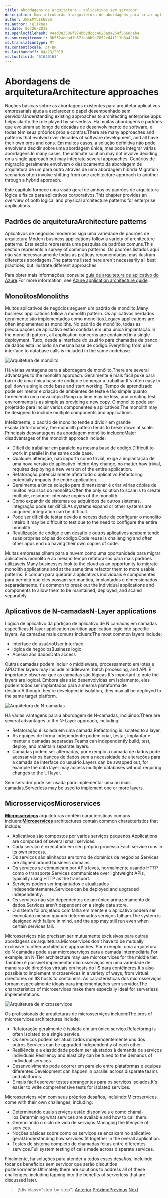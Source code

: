 ```yaml
---
title: Abordagens de arquitetura - aplicativos sem servidor
description: Uma introdução à arquitetura de abordagens para criar aplicativos corporativos baseados em nuvem, de arquiteturas de N camadas sem servidor.
author: JEREMYLIKNESS
ms.author: jeliknes
ms.date: 06/26/2018
ms.openlocfilehash: 04ad383586f974bb2dccc4623a9a254f5668dab4
ms.sourcegitcommit: 9b552addadfb57fab0b9e7852ed4f1f1b8a42f8e
ms.translationtype: MT
ms.contentlocale: pt-BR
ms.lasthandoff: 04/23/2019
ms.locfileid: "61640163"
---
```

# <a name="architecture-approaches"></a><span data-ttu-id="c52d9-103">Abordagens de arquitetura</span><span class="sxs-lookup"><span data-stu-id="c52d9-103">Architecture approaches</span></span>

<span data-ttu-id="c52d9-104">Noções básicas sobre as abordagens existentes para arquitetar aplicativos empresariais ajuda a esclarecer o papel desempenhado sem servidor.</span><span class="sxs-lookup"><span data-stu-id="c52d9-104">Understanding existing approaches to architecting enterprise apps helps clarify the role played by serverless.</span></span> <span data-ttu-id="c52d9-105">Há muitas abordagens e padrões que evoluíram ao longo de décadas de desenvolvimento de software, e todas têm seus próprios prós e contras.</span><span class="sxs-lookup"><span data-stu-id="c52d9-105">There are many approaches and patterns that evolved over decades of software development, and all have their own pros and cons.</span></span> <span data-ttu-id="c52d9-106">Em muitos casos, a solução definitiva não pode envolver a decidir sobre uma abordagem única, mas pode integrar várias abordagens.</span><span class="sxs-lookup"><span data-stu-id="c52d9-106">In many cases, the ultimate solution may not involve deciding on a single approach but may integrate several approaches.</span></span> <span data-ttu-id="c52d9-107">Cenários de migração geralmente envolvem o deslocamento da abordagem de arquitetura de um para outro através de uma abordagem híbrida.</span><span class="sxs-lookup"><span data-stu-id="c52d9-107">Migration scenarios often involve shifting from one architecture approach to another through a hybrid approach.</span></span>

<span data-ttu-id="c52d9-108">Este capítulo fornece uma visão geral de ambos os padrões de arquitetura lógica e física para aplicativos corporativos.</span><span class="sxs-lookup"><span data-stu-id="c52d9-108">This chapter provides an overview of both logical and physical architecture patterns for enterprise applications.</span></span>

## <a name="architecture-patterns"></a><span data-ttu-id="c52d9-109">Padrões de arquitetura</span><span class="sxs-lookup"><span data-stu-id="c52d9-109">Architecture patterns</span></span>

<span data-ttu-id="c52d9-110">Aplicativos de negócios modernos siga uma variedade de padrões de arquitetura.</span><span class="sxs-lookup"><span data-stu-id="c52d9-110">Modern business applications follow a variety of architecture patterns.</span></span> <span data-ttu-id="c52d9-111">Esta seção representa uma pesquisa de padrões comuns.</span><span class="sxs-lookup"><span data-stu-id="c52d9-111">This section represents a survey of common patterns.</span></span> <span data-ttu-id="c52d9-112">Os padrões listados aqui não são necessariamente todas as práticas recomendadas, mas ilustram diferentes abordagens.</span><span class="sxs-lookup"><span data-stu-id="c52d9-112">The patterns listed here aren't necessarily all best practices, but illustrate different approaches.</span></span>

<span data-ttu-id="c52d9-113">Para obter mais informações, consulte [guia de arquitetura de aplicativo do Azure](https://docs.microsoft.com/azure/architecture/guide/).</span><span class="sxs-lookup"><span data-stu-id="c52d9-113">For more information, see [Azure application architecture guide](https://docs.microsoft.com/azure/architecture/guide/).</span></span>

## <a name="monoliths"></a><span data-ttu-id="c52d9-114">Monolitos</span><span class="sxs-lookup"><span data-stu-id="c52d9-114">Monoliths</span></span>

<span data-ttu-id="c52d9-115">Muitos aplicativos de negócios seguem um padrão de monólito.</span><span class="sxs-lookup"><span data-stu-id="c52d9-115">Many business applications follow a monolith pattern.</span></span> <span data-ttu-id="c52d9-116">Os aplicativos herdados geralmente são implementados como monolitos.</span><span class="sxs-lookup"><span data-stu-id="c52d9-116">Legacy applications are often implemented as monoliths.</span></span> <span data-ttu-id="c52d9-117">No padrão de monólito, todas as preocupações de aplicativo estão contidas em uma única implantação.</span><span class="sxs-lookup"><span data-stu-id="c52d9-117">In the monolith pattern, all application concerns are contained in a single deployment.</span></span> <span data-ttu-id="c52d9-118">Tudo, desde a interface do usuário para chamadas de banco de dados está incluído na mesma base de código.</span><span class="sxs-lookup"><span data-stu-id="c52d9-118">Everything from user interface to database calls is included in the same codebase.</span></span>

![Arquitetura de monólito](./media/monolith-architecture.png)

<span data-ttu-id="c52d9-120">Há várias vantagens para a abordagem de monólito.</span><span class="sxs-lookup"><span data-stu-id="c52d9-120">There are several advantages to the monolith approach.</span></span> <span data-ttu-id="c52d9-121">Geralmente é mais fácil puxe para baixo de uma única base de código e começar a trabalhar.</span><span class="sxs-lookup"><span data-stu-id="c52d9-121">It's often easy to pull down a single code base and start working.</span></span> <span data-ttu-id="c52d9-122">Tempo de aprendizado pode ser menor e criação de ambientes de teste é tão simple quanto fornecendo uma nova cópia.</span><span class="sxs-lookup"><span data-stu-id="c52d9-122">Ramp up time may be less, and creating test environments is as simple as providing a new copy.</span></span> <span data-ttu-id="c52d9-123">O monolito pode ser projetado para incluir vários componentes e aplicativos.</span><span class="sxs-lookup"><span data-stu-id="c52d9-123">The monolith may be designed to include multiple components and applications.</span></span>

<span data-ttu-id="c52d9-124">Infelizmente, o padrão de monolito tende a dividir em grande escala.</span><span class="sxs-lookup"><span data-stu-id="c52d9-124">Unfortunately, the monolith pattern tends to break down at scale.</span></span> <span data-ttu-id="c52d9-125">Principais desvantagens da abordagem monólito incluem:</span><span class="sxs-lookup"><span data-stu-id="c52d9-125">Major disadvantages of the monolith approach include:</span></span>

* <span data-ttu-id="c52d9-126">Difícil de trabalhar em paralelo na mesma base de código.</span><span class="sxs-lookup"><span data-stu-id="c52d9-126">Difficult to work in parallel in the same code base.</span></span>
* <span data-ttu-id="c52d9-127">Qualquer alteração, não importa como trivial, exige a implantação de uma nova versão do aplicativo inteiro.</span><span class="sxs-lookup"><span data-stu-id="c52d9-127">Any change, no matter how trivial, requires deploying a new version of the entire application.</span></span>
* <span data-ttu-id="c52d9-128">Refatoração potencialmente afeta todo o aplicativo.</span><span class="sxs-lookup"><span data-stu-id="c52d9-128">Refactoring potentially impacts the entire application.</span></span>
* <span data-ttu-id="c52d9-129">Geralmente a única solução para dimensionar é criar várias cópias de muitos recursos do monólito.</span><span class="sxs-lookup"><span data-stu-id="c52d9-129">Often the only solution to scale is to create multiple, resource-intensive copies of the monolith.</span></span>
* <span data-ttu-id="c52d9-130">Como expandir de sistemas ou adquiridos de outros sistemas, integração pode ser difícil.</span><span class="sxs-lookup"><span data-stu-id="c52d9-130">As systems expand or other systems are acquired, integration can be difficult.</span></span>
* <span data-ttu-id="c52d9-131">Pode ser difícil de testar devido à necessidade de configurar o monolito inteiro.</span><span class="sxs-lookup"><span data-stu-id="c52d9-131">It may be difficult to test due to the need to configure the entire monolith.</span></span>
* <span data-ttu-id="c52d9-132">Reutilização de código é um desafio e outros aplicativos acabam tendo suas próprias cópias do código.</span><span class="sxs-lookup"><span data-stu-id="c52d9-132">Code reuse is challenging and often other apps end up having their own copies of code.</span></span>

<span data-ttu-id="c52d9-133">Muitas empresas olham para a nuvem como uma oportunidade para migrar aplicativos monólito e ao mesmo tempo refatorá-los para mais padrões utilizáveis.</span><span class="sxs-lookup"><span data-stu-id="c52d9-133">Many businesses look to the cloud as an opportunity to migrate monolith applications and at the same time refactor them to more usable patterns.</span></span> <span data-ttu-id="c52d9-134">É comum para quebrar a aplicativos individuais e componentes para permitir que eles possam ser mantida, implantados e dimensionados separadamente.</span><span class="sxs-lookup"><span data-stu-id="c52d9-134">It's common to break out the individual applications and components to allow them to be maintained, deployed, and scaled separately.</span></span>

## <a name="n-layer-applications"></a><span data-ttu-id="c52d9-135">Aplicativos de N-camadas</span><span class="sxs-lookup"><span data-stu-id="c52d9-135">N-Layer applications</span></span>

<span data-ttu-id="c52d9-136">Lógica de aplicativo da partição de aplicativo de N camadas em camadas específicas.</span><span class="sxs-lookup"><span data-stu-id="c52d9-136">N-layer application partition application logic into specific layers.</span></span> <span data-ttu-id="c52d9-137">As camadas mais comuns incluem:</span><span class="sxs-lookup"><span data-stu-id="c52d9-137">The most common layers include:</span></span>

* <span data-ttu-id="c52d9-138">Interface do usuário</span><span class="sxs-lookup"><span data-stu-id="c52d9-138">User interface</span></span>
* <span data-ttu-id="c52d9-139">lógica de negócios</span><span class="sxs-lookup"><span data-stu-id="c52d9-139">Business logic</span></span>
* <span data-ttu-id="c52d9-140">Acesso aos dados</span><span class="sxs-lookup"><span data-stu-id="c52d9-140">Data access</span></span>

<span data-ttu-id="c52d9-141">Outras camadas podem incluir o middleware, processamento em lotes e API.</span><span class="sxs-lookup"><span data-stu-id="c52d9-141">Other layers may include middleware, batch processing, and API.</span></span> <span data-ttu-id="c52d9-142">É importante observar que as camadas são lógicas.</span><span class="sxs-lookup"><span data-stu-id="c52d9-142">It's important to note the layers are logical.</span></span> <span data-ttu-id="c52d9-143">Embora elas são desenvolvidas em isolamento, eles podem todos ser implantados para a mesma plataforma de destino.</span><span class="sxs-lookup"><span data-stu-id="c52d9-143">Although they're developed in isolation, they may all be deployed to the same target platform.</span></span>

![Arquitetura de N-camadas](./media/n-layer-architecture.png)

<span data-ttu-id="c52d9-145">Há várias vantagens para a abordagem de N-camadas, incluindo:</span><span class="sxs-lookup"><span data-stu-id="c52d9-145">There are several advantages to the N-Layer approach, including:</span></span>

* <span data-ttu-id="c52d9-146">Refatoração é isolada em uma camada.</span><span class="sxs-lookup"><span data-stu-id="c52d9-146">Refactoring is isolated to a layer.</span></span>
* <span data-ttu-id="c52d9-147">As equipes de forma independente podem criar, testar, implantar e manter a camadas separadas.</span><span class="sxs-lookup"><span data-stu-id="c52d9-147">Teams can independently build, test, deploy, and maintain separate layers.</span></span>
* <span data-ttu-id="c52d9-148">Camadas podem ser alternadas, por exemplo a camada de dados pode acessar vários bancos de dados sem a necessidade de alterações para a camada de interface do usuário.</span><span class="sxs-lookup"><span data-stu-id="c52d9-148">Layers can be swapped out, for example the data layer may access multiple databases without requiring changes to the UI layer.</span></span>

<span data-ttu-id="c52d9-149">Sem servidor pode ser usada para implementar uma ou mais camadas.</span><span class="sxs-lookup"><span data-stu-id="c52d9-149">Serverless may be used to implement one or more layers.</span></span>

## <a name="microservices"></a><span data-ttu-id="c52d9-150">Microsserviços</span><span class="sxs-lookup"><span data-stu-id="c52d9-150">Microservices</span></span>

<span data-ttu-id="c52d9-151">**[Microsserviços](https://docs.microsoft.com/azure/architecture/guide/architecture-styles/microservices)**  arquiteturas contêm características comuns incluem:</span><span class="sxs-lookup"><span data-stu-id="c52d9-151">**[Microservices](https://docs.microsoft.com/azure/architecture/guide/architecture-styles/microservices)** architectures contain common characteristics that include:</span></span>

* <span data-ttu-id="c52d9-152">Aplicativos são compostos por vários serviços pequenos.</span><span class="sxs-lookup"><span data-stu-id="c52d9-152">Applications are composed of several small services.</span></span>
* <span data-ttu-id="c52d9-153">Cada serviço é executado em seu próprio processo.</span><span class="sxs-lookup"><span data-stu-id="c52d9-153">Each service runs in its own process.</span></span>
* <span data-ttu-id="c52d9-154">Os serviços são alinhados em torno de domínios de negócios.</span><span class="sxs-lookup"><span data-stu-id="c52d9-154">Services are aligned around business domains.</span></span>
* <span data-ttu-id="c52d9-155">Os serviços se comunicam por APIs leves, normalmente usando HTTP como o transporte.</span><span class="sxs-lookup"><span data-stu-id="c52d9-155">Services communicate over lightweight APIs, typically using HTTP as the transport.</span></span>
* <span data-ttu-id="c52d9-156">Serviços podem ser implantados e atualizados independentemente.</span><span class="sxs-lookup"><span data-stu-id="c52d9-156">Services can be deployed and upgraded independently.</span></span>
* <span data-ttu-id="c52d9-157">Os serviços não são dependentes de um único armazenamento de dados.</span><span class="sxs-lookup"><span data-stu-id="c52d9-157">Services aren't dependent on a single data store.</span></span>
* <span data-ttu-id="c52d9-158">O sistema foi projetado com falha em mente e o aplicativo poderá ser executado mesmo quando determinados serviços falham.</span><span class="sxs-lookup"><span data-stu-id="c52d9-158">The system is designed with failure in mind, and the app may still run even when certain services fail.</span></span>

<span data-ttu-id="c52d9-159">Microsserviços não precisam ser mutuamente exclusivos para outras abordagens de arquitetura.</span><span class="sxs-lookup"><span data-stu-id="c52d9-159">Microservices don't have to be mutually exclusive to other architecture approaches.</span></span> <span data-ttu-id="c52d9-160">Por exemplo, uma arquitetura de N camadas pode usar microsserviços para a camada intermediária.</span><span class="sxs-lookup"><span data-stu-id="c52d9-160">For example, an N-Tier architecture may use microservices for the middle tier.</span></span> <span data-ttu-id="c52d9-161">Também é possível implementar microsserviços em uma variedade de maneiras de diretórios virtuais em hosts do IIS para contêineres.</span><span class="sxs-lookup"><span data-stu-id="c52d9-161">It's also possible to implement microservices in a variety of ways, from virtual directories on IIS hosts to containers.</span></span> <span data-ttu-id="c52d9-162">As características dos microsserviços tornam especialmente ideais para implementações sem servidor.</span><span class="sxs-lookup"><span data-stu-id="c52d9-162">The characteristics of microservices make them especially ideal for serverless implementations.</span></span>

![Arquitetura de microsserviços](./media/microservices-architecture.png)

<span data-ttu-id="c52d9-164">Os profissionais de arquiteturas de microsserviços incluem:</span><span class="sxs-lookup"><span data-stu-id="c52d9-164">The pros of microservices architectures include:</span></span>

* <span data-ttu-id="c52d9-165">Refatoração geralmente é isolada em um único serviço.</span><span class="sxs-lookup"><span data-stu-id="c52d9-165">Refactoring is often isolated to a single service.</span></span>
* <span data-ttu-id="c52d9-166">Os serviços podem ser atualizados independentemente uns dos outros.</span><span class="sxs-lookup"><span data-stu-id="c52d9-166">Services can be upgraded independently of each other.</span></span>
* <span data-ttu-id="c52d9-167">Resiliência e a elasticidade podem ser ajustados à demanda de serviços individuais.</span><span class="sxs-lookup"><span data-stu-id="c52d9-167">Resiliency and elasticity can be tuned to the demands of individual services.</span></span>
* <span data-ttu-id="c52d9-168">Desenvolvimento pode ocorrer em paralelo entre plataformas e equipes diferentes.</span><span class="sxs-lookup"><span data-stu-id="c52d9-168">Development can happen in parallel across disparate teams and platforms.</span></span>
* <span data-ttu-id="c52d9-169">É mais fácil escrever testes abrangentes para os serviços isolados.</span><span class="sxs-lookup"><span data-stu-id="c52d9-169">It's easier to write comprehensive tests for isolated services.</span></span>

<span data-ttu-id="c52d9-170">Microsserviços vêm com seus próprios desafios, incluindo:</span><span class="sxs-lookup"><span data-stu-id="c52d9-170">Microservices come with their own challenges, including:</span></span>

* <span data-ttu-id="c52d9-171">Determinando quais serviços estão disponíveis e como chamá-los.</span><span class="sxs-lookup"><span data-stu-id="c52d9-171">Determining what services are available and how to call them.</span></span>
* <span data-ttu-id="c52d9-172">Gerenciando o ciclo de vida de serviços.</span><span class="sxs-lookup"><span data-stu-id="c52d9-172">Managing the lifecycle of services.</span></span>
* <span data-ttu-id="c52d9-173">Noções básicas sobre como os serviços se encaixam no aplicativo geral.</span><span class="sxs-lookup"><span data-stu-id="c52d9-173">Understanding how services fit together in the overall application.</span></span>
* <span data-ttu-id="c52d9-174">Testes de sistema completo de chamadas feitas entre diferentes serviços.</span><span class="sxs-lookup"><span data-stu-id="c52d9-174">Full system testing of calls made across disparate services.</span></span>

<span data-ttu-id="c52d9-175">Finalmente, há soluções para atender a todos esses desafios, incluindo tocar os benefícios sem servidor que serão discutidos posteriormente.</span><span class="sxs-lookup"><span data-stu-id="c52d9-175">Ultimately there are solutions to address all of these challenges, including tapping into the benefits of serverless that are discussed later.</span></span>

>[!div class="step-by-step"]
><span data-ttu-id="c52d9-176">[Anterior](index.md)
>[Próximo](architecture-deployment-approaches.md)</span><span class="sxs-lookup"><span data-stu-id="c52d9-176">[Previous](index.md)
[Next](architecture-deployment-approaches.md)</span></span>